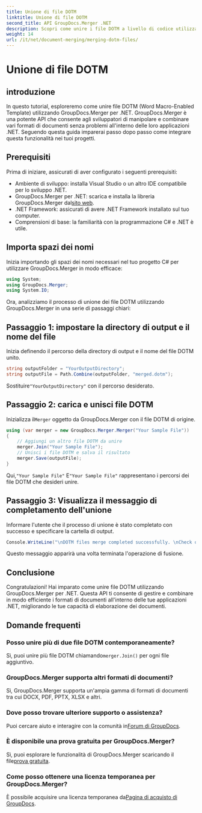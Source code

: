 ```yaml
---
title: Unione di file DOTM
linktitle: Unione di file DOTM
second_title: API GroupDocs.Merger .NET
description: Scopri come unire i file DOTM a livello di codice utilizzando GroupDocs.Merger per .NET. Questa guida completa fornisce istruzioni dettagliate per gli sviluppatori.
weight: 14
url: /it/net/document-merging/merging-dotm-files/
---
```


# Unione di file DOTM

## introduzione
In questo tutorial, esploreremo come unire file DOTM (Word Macro-Enabled Template) utilizzando GroupDocs.Merger per .NET. GroupDocs.Merger è una potente API che consente agli sviluppatori di manipolare e combinare vari formati di documenti senza problemi all'interno delle loro applicazioni .NET. Seguendo questa guida imparerai passo dopo passo come integrare questa funzionalità nei tuoi progetti.
## Prerequisiti
Prima di iniziare, assicurati di aver configurato i seguenti prerequisiti:
- Ambiente di sviluppo: installa Visual Studio o un altro IDE compatibile per lo sviluppo .NET.
-  GroupDocs.Merger per .NET: scarica e installa la libreria GroupDocs.Merger dal[sito web](https://releases.groupdocs.com/merger/net/).
- .NET Framework: assicurati di avere .NET Framework installato sul tuo computer.
- Comprensioni di base: la familiarità con la programmazione C# e .NET è utile.

## Importa spazi dei nomi
Inizia importando gli spazi dei nomi necessari nel tuo progetto C# per utilizzare GroupDocs.Merger in modo efficace:
```csharp
using System; 
using GroupDocs.Merger;
using System.IO;
```

Ora, analizziamo il processo di unione dei file DOTM utilizzando GroupDocs.Merger in una serie di passaggi chiari:
## Passaggio 1: impostare la directory di output e il nome del file
Inizia definendo il percorso della directory di output e il nome del file DOTM unito.
```csharp
string outputFolder = "YourOutputDirectory";
string outputFile = Path.Combine(outputFolder, "merged.dotm");
```
 Sostituire`"YourOutputDirectory"` con il percorso desiderato.
## Passaggio 2: carica e unisci file DOTM
 Inizializza il`Merger` oggetto da GroupDocs.Merger con il file DOTM di origine.
```csharp
using (var merger = new GroupDocs.Merger.Merger("Your Sample File"))
{
    // Aggiungi un altro file DOTM da unire
    merger.Join("Your Sample File");
    // Unisci i file DOTM e salva il risultato
    merger.Save(outputFile);
}
```
 Qui,`"Your Sample File"` E`"Your Sample File"` rappresentano i percorsi dei file DOTM che desideri unire.
## Passaggio 3: Visualizza il messaggio di completamento dell'unione
Informare l'utente che il processo di unione è stato completato con successo e specificare la cartella di output.
```csharp
Console.WriteLine("\nDOTM files merge completed successfully. \nCheck output in {0}", outputFolder);
```
Questo messaggio apparirà una volta terminata l'operazione di fusione.

## Conclusione
Congratulazioni! Hai imparato come unire file DOTM utilizzando GroupDocs.Merger per .NET. Questa API ti consente di gestire e combinare in modo efficiente i formati di documenti all'interno delle tue applicazioni .NET, migliorando le tue capacità di elaborazione dei documenti.

## Domande frequenti
### Posso unire più di due file DOTM contemporaneamente?
 Sì, puoi unire più file DOTM chiamando`merger.Join()` per ogni file aggiuntivo.
### GroupDocs.Merger supporta altri formati di documenti?
Sì, GroupDocs.Merger supporta un'ampia gamma di formati di documenti tra cui DOCX, PDF, PPTX, XLSX e altri.
### Dove posso trovare ulteriore supporto o assistenza?
 Puoi cercare aiuto e interagire con la comunità in[Forum di GroupDocs](https://forum.groupdocs.com/c/merger/32).
### È disponibile una prova gratuita per GroupDocs.Merger?
 Sì, puoi esplorare le funzionalità di GroupDocs.Merger scaricando il file[prova gratuita](https://releases.groupdocs.com/).
### Come posso ottenere una licenza temporanea per GroupDocs.Merger?
 È possibile acquisire una licenza temporanea da[Pagina di acquisto di GroupDocs](https://purchase.groupdocs.com/temporary-license/).